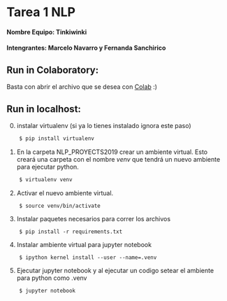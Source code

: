 # Tarea 1 NLP

#### Nombre Equipo: Tinkiwinki
#### Intengrantes: Marcelo Navarro y Fernanda Sanchirico

## Run in Colaboratory:

Basta con abrir el archivo que se desea con [Colab](https://colab.research.google.com) :)
 
## Run in localhost:

0. instalar virtualenv (si ya lo tienes instalado ignora este paso)
```bash
    $ pip install virtualenv 
```

1. En la carpeta NLP_PROYECTS2019 crear un ambiente virtual. Esto creará una carpeta con el nombre *venv* que tendrá un nuevo ambiente para ejecutar python.

```bash
    $ virtualenv venv
```

2. Activar el nuevo ambiente virtual.

```
    $ source venv/bin/activate
```

3. Instalar paquetes necesarios para correr los archivos
```
    $ pip install -r requirements.txt
```

4. Instalar ambiente virtual para jupyter notebook

```
    $ ipython kernel install --user --name=.venv
```

5. Ejecutar jupyter notebook y al ejecutar un codigo setear el ambiente para python como .venv

```
    $ jupyter notebook
```




